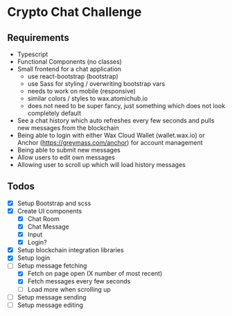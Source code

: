 # Crypto Chat Challenge

## Requirements

- Typescript
- Functional Components (no classes)
- Small frontend for a chat application
    - use react-bootstrap (bootstrap)
    - use Sass for styling / overwriting bootstrap vars
    - needs to work on mobile (responsive)
    - similar colors / styles to wax.atomichub.io
    - does not need to be super fancy, just something which does not look completely default
- See a chat history which auto refreshes every few seconds and pulls new messages from the blockchain
- Being able to login with either Wax Cloud Wallet (wallet.wax.io) or Anchor (https://greymass.com/anchor) for account management
- Being able to submit new messages
- Allow users to edit own messages
- Allowing user to scroll up which will load history messages


## Todos
- [x] Setup Bootstrap and scss
- [x] Create UI components
  - [x] Chat Room
  - [x] Chat Message
  - [x] Input
  - [x] Login?
- [x] Setup blockchain integration libraries
- [x] Setup login
- [ ] Setup message fetching
  - [x] Fetch on page open (X number of most recent)
  - [x] Fetch messages every few seconds
  - [ ] Load more when scrolling up
- [ ] Setup message sending
- [ ] Setup message editing